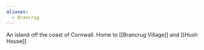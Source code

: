 ```yaml
---
aliases:
  - Brancrug
---
```

An island off the coast of Cornwall. Home to [[Brancrug Village]] and [[Hush House]]